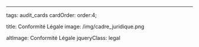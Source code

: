 ---
tags: audit_cards
cardOrder: order:4;

title: Conformité Légale
image: /img/cadre_juridique.png

altImage: Conformité Légale
jqueryClass: legal

